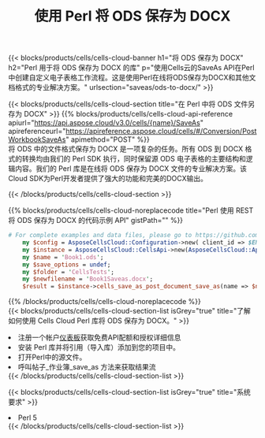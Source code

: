 ﻿---
title: 使用 Perl 将 ODS 保存为 DOCX
description: 利用Aspose.Cells Cloud SDK for Perl将ODS格式文件保存为DOCX格式文件。
kwords: Excel, Save ODS as DOCX, REST, Perl
howto: How to save ODS as DOCX using Aspose.Cells Cloud Perl library.
---
{{< blocks/products/cells/cells-cloud-banner h1="将 ODS 保存为 DOCX" h2="Perl 用于将 ODS 保存为 DOCX 的库" p="使用Cells云的SaveAs API在Perl中创建自定义电子表格工作流程。这是使用Perl在线将ODS保存为DOCX和其他文档格式的专业解决方案。" urlsection="saveas/ods-to-docx/" >}}

{{< blocks/products/cells/cells-cloud-section title="在 Perl 中将 ODS 文件另存为 DOCX" >}}
{{% blocks/products/cells/cells-cloud-api-reference apiurl="https://api.aspose.cloud/v3.0/cells/{name}/SaveAs" apireferenceurl="https://apireference.aspose.cloud/cells/#/Conversion/PostWorkbookSaveAs" apimethod="POST" %}}
<br/>
将 ODS 中的文件格式保存为 DOCX 是一项复杂的任务。所有 ODS 到 DOCX 格式的转换均由我们的 Perl SDK 执行，同时保留源 ODS 电子表格的主要结构和逻辑内容。我们的 Perl 库是在线将 ODS 保存为 DOCX 文件的专业解决方案。该Cloud SDK为Perl开发者提供了强大的功能和完美的DOCX输出。

{{< /blocks/products/cells/cells-cloud-section >}}

{{% blocks/products/cells/cells-cloud-noreplacecode title="Perl 使用 REST 将 ODS 保存为 DOCX 的代码示例 API" gistPath="" %}}
  
```perl
# For complete examples and data files, please go to https://github.com/aspose-cells-cloud/aspose-cells-cloud-perl/
    my $config = AsposeCellsCloud::Configuration->new( client_id => $ENV{'ProductClientId'}, client_secret => $ENV{'ProductClientSecret'});
    my $instance = AsposeCellsCloud::CellsApi->new(AsposeCellsCloud::ApiClient->new( $config));
    my $name = 'Book1.ods';
    my $save_options = undef;
    my $folder = 'CellsTests';
    my $newfilename = 'Book1Saveas.docx';
    $result = $instance->cells_save_as_post_document_save_as(name => $name,save_options => $save_options, newfilename => $newfilename, folder => $folder);
```
  
{{% /blocks/products/cells/cells-cloud-noreplacecode %}}
<br/>
{{< blocks/products/cells/cells-cloud-section-list isGrey="true" title="了解如何使用 Cells Cloud Perl 库将 ODS 保存为 DOCX。" >}}
<li>注册一个帐户<a href="https://dashboard.aspose.cloud/">仪表板</a>获取免费API配额和授权详细信息</li>
<li>安装 Perl 库并将引用（导入库）添加到您的项目中。</li>
<li>打开Perl中的源文件。</li>
<li>呼叫帖子_作业簿_save_as 方法来获取结果流</li>
{{< /blocks/products/cells/cells-cloud-section-list >}}

{{< blocks/products/cells/cells-cloud-section-list isGrey="true" title="系统要求" >}}
<li>Perl 5</li>
{{< /blocks/products/cells/cells-cloud-section-list >}}
